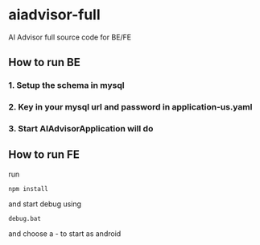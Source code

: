 # aiadvisor-full
AI Advisor full source code for BE/FE
## How to run BE
### 1. Setup the schema in mysql
### 2. Key in your mysql url and password in application-us.yaml
### 3. Start AIAdvisorApplication will do

## How to run FE
run
```
npm install
```
and start debug using
```
debug.bat
```
and choose a - to start as android
